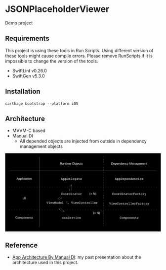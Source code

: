 # JSONPlaceholderViewer
Demo project

## Requirements
This project is using these tools in Run Scripts.
Using different version of these tools might cause compile errors.
Please remove RunScripts if it is impossible to change the version of the tools.

- SwiftLint v0.26.0
- SwiftGen v5.3.0

## Installation

```
carthage bootstrap --platform iOS
```

## Architecture
- MVVM-C based
- Manual DI
  - All depended objects are injected from outside in dependency management objects

![AppArchitecture](./AppArchitecture.png)    


## Reference
- [App Architecture By Manual DI](https://speakerdeck.com/yoching/app-architecture-by-manual-di): my past presentation about the architecture used in this project.
